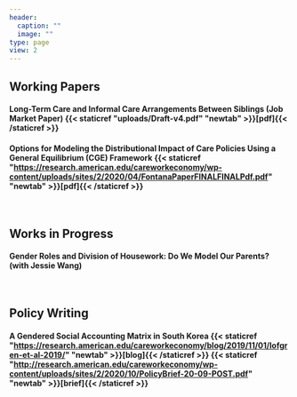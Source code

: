 ```yaml
---
header:
  caption: ""
  image: ""
type: page
view: 2
---
```


## Working Papers  
  
#### Long-Term Care and Informal Care Arrangements Between Siblings (Job Market Paper) {{< staticref "uploads/Draft-v4.pdf" "newtab" >}}[pdf]{{< /staticref >}}  

#### Options for Modeling the Distributional Impact of Care Policies Using a General Equilibrium (CGE) Framework {{< staticref "https://research.american.edu/careworkeconomy/wp-content/uploads/sites/2/2020/04/FontanaPaperFINALFINALPdf.pdf" "newtab" >}}[pdf]{{< /staticref >}} 

<br>

## Works in Progress

#### Gender Roles and Division of Housework: Do We Model Our Parents? (with Jessie Wang)

<br>

## Policy Writing

#### A Gendered Social Accounting Matrix in South Korea {{< staticref "https://research.american.edu/careworkeconomy/blog/2019/11/01/lofgren-et-al-2019/" "newtab" >}}[blog]{{< /staticref >}} {{< staticref "http://research.american.edu/careworkeconomy/wp-content/uploads/sites/2/2020/10/PolicyBrief-20-09-POST.pdf" "newtab" >}}[brief]{{< /staticref >}} 




